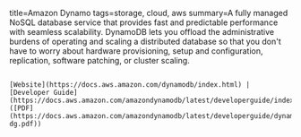 title=Amazon Dynamo
tags=storage, cloud, aws
summary=A fully managed NoSQL database service that provides fast and predictable performance with seamless scalability. DynamoDB lets you offload the administrative burdens of operating and scaling a distributed database so that you don't have to worry about hardware provisioning, setup and configuration, replication, software patching, or cluster scaling.
~~~~~~

[Website](https://docs.aws.amazon.com/dynamodb/index.html) | [Developer Guide](https://docs.aws.amazon.com/amazondynamodb/latest/developerguide/index.html) ([PDF](https://docs.aws.amazon.com/amazondynamodb/latest/developerguide/dynamodb-dg.pdf))

